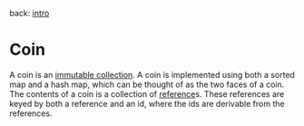 back: [intro](../intro.md)

# Coin

A coin is an [immutable collection](https://clojure.org/reference/data_structures#Collection). A coin is implemented using both a sorted map and a hash map, which can be thought of as the two faces of a coin. The contents of a coin is a collection of [reference](basics/reference.md)s. These references are keyed by both a reference and an id, where the ids are derivable from the references.